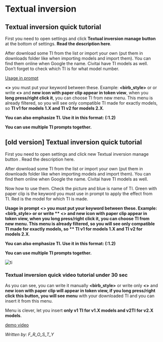# Textual inversion


## Textual inversion quick tutorial



First you need to open settings and click **Textual inversion manage button**  at the bottom of settings. **Read the description here**. 

After download some TI from the list or import your own (put them in downloads folder like when importing models and import them). You can find them online when Google the name. Civitai have TI models as well. Don’t forget to check which TI is for what model number. 

<ins>Usage in prompt</ins>

**<>** you must put your keyword between these. Example: **<birb_style>** or **<carhelper>** or write **<>** and **new icon with paper clip appear in token view**, when you **long press/right click it**, you can choose TI from new menu. This menu is already filtered, so you will see only compatible TI made for exactly models, so **TI v1 for models 1.X and TI v2 for models 2.X**.

**You can also emphasize TI. Use it in this format: (<something>:1.2)**

**You can use multiple TI prompts together.**

## [old version] Textual inversion quick tutorial

First you need to open settings and click new Textual inversion manage button . Read the description here. 

After download some TI from the list or import your own (put them in downloads folder like when importing models and import them). You can find them online when Google the name. Civitai have TI models as well. 

Now how to use them. Check the picture and blue  is name of TI. Green with paper clip  is the keyword you must use in prompt to apply the effect from TI. Red is the model for which TI is made. 

**Usage in prompt**
**<> **you must put your keyword between these. Example: **<birb_style>** or **<carhelper>** or write ** <>** and **new icon with paper clip appear in token view**, when you **long press/right click** it, you can choose TI from new menu. This menu is already filtered, so you will see only compatible TI made for exactly models, so ** TI v1 for models 1.X and TI v2 for models 2.X**.

**You can also emphasize TI. Use it in this format: (<something>:1.2)**

**You can use multiple TI prompts together.**

![ti](https://cdn.discordapp.com/attachments/1058172691309404170/1069585938478530622/IMG_9260.png?ex=660aa007&is=65f82b07&hm=eaa0f47536b59efc50d30a58de89af787f506665e217032d1ce89e0ca3119566&)


### Textual inversion quick video tutorial under 30 sec

As you can see, you can write it manually **<birb_style>** or write only **<>** and **new icon with paper clip will appear in token view, if you long press/right click this button, you will see menu** with your downloaded TI and you can insert it from this menu.

Menu is clever, let you insert **only v1 TI for v1.X models and v2TI for v2.X models**. 

[demo video](https://cdn.discordapp.com/attachments/1058172691309404170/1070041213064990831/RPReplay_Final1675187416.mov?ex=660c4809&is=65f9d309&hm=d9ae37b23766bbb1684016a1230f54e8f583838ff27ab47c5563766eb0a4dca8&)


*Written by: F_R_O_S_T_Y*
